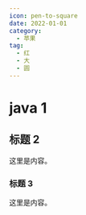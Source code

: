 ```yaml
---
icon: pen-to-square
date: 2022-01-01
category:
  - 苹果
tag:
  - 红
  - 大
  - 圆
---
```


# java 1

## 标题 2

这里是内容。

### 标题 3

这里是内容。
